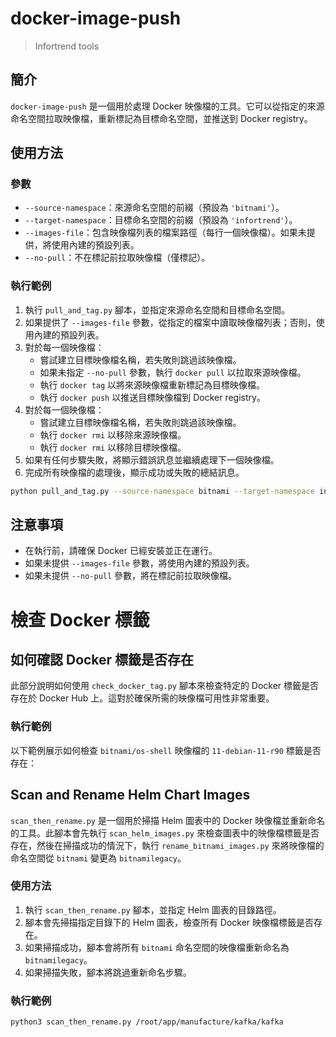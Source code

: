# docker-image-push
> Infortrend tools
## 簡介

`docker-image-push` 是一個用於處理 Docker 映像檔的工具。它可以從指定的來源命名空間拉取映像檔，重新標記為目標命名空間，並推送到 Docker registry。

## 使用方法

### 參數

- `--source-namespace`：來源命名空間的前綴（預設為 `'bitnami'`）。
- `--target-namespace`：目標命名空間的前綴（預設為 `'infortrend'`）。
- `--images-file`：包含映像檔列表的檔案路徑（每行一個映像檔）。如果未提供，將使用內建的預設列表。
- `--no-pull`：不在標記前拉取映像檔（僅標記）。

### 執行範例
1. 執行 `pull_and_tag.py` 腳本，並指定來源命名空間和目標命名空間。
2. 如果提供了 `--images-file` 參數，從指定的檔案中讀取映像檔列表；否則，使用內建的預設列表。
3. 對於每一個映像檔：
   - 嘗試建立目標映像檔名稱，若失敗則跳過該映像檔。
   - 如果未指定 `--no-pull` 參數，執行 `docker pull` 以拉取來源映像檔。
   - 執行 `docker tag` 以將來源映像檔重新標記為目標映像檔。
   - 執行 `docker push` 以推送目標映像檔到 Docker registry。
4. 對於每一個映像檔：
   - 嘗試建立目標映像檔名稱，若失敗則跳過該映像檔。
   - 執行 `docker rmi` 以移除來源映像檔。
   - 執行 `docker rmi` 以移除目標映像檔。
5. 如果有任何步驟失敗，將顯示錯誤訊息並繼續處理下一個映像檔。
6. 完成所有映像檔的處理後，顯示成功或失敗的總結訊息。

```bash
python pull_and_tag.py --source-namespace bitnami --target-namespace infortrend
```

## 注意事項

- 在執行前，請確保 Docker 已經安裝並正在運行。
- 如果未提供 `--images-file` 參數，將使用內建的預設列表。
- 如果未提供 `--no-pull` 參數，將在標記前拉取映像檔。


# 檢查 Docker 標籤
## 如何確認 Docker 標籤是否存在

此部分說明如何使用 `check_docker_tag.py` 腳本來檢查特定的 Docker 標籤是否存在於 Docker Hub 上。這對於確保所需的映像檔可用性非常重要。

### 執行範例

以下範例展示如何檢查 `bitnami/os-shell` 映像檔的 `11-debian-11-r90` 標籤是否存在：

## Scan and Rename Helm Chart Images
`scan_then_rename.py` 是一個用於掃描 Helm 圖表中的 Docker 映像檔並重新命名的工具。此腳本會先執行 `scan_helm_images.py` 來檢查圖表中的映像檔標籤是否存在，然後在掃描成功的情況下，執行 `rename_bitnami_images.py` 來將映像檔的命名空間從 `bitnami` 變更為 `bitnamilegacy`。

### 使用方法

1. 執行 `scan_then_rename.py` 腳本，並指定 Helm 圖表的目錄路徑。
2. 腳本會先掃描指定目錄下的 Helm 圖表，檢查所有 Docker 映像檔標籤是否存在。
3. 如果掃描成功，腳本會將所有 `bitnami` 命名空間的映像檔重新命名為 `bitnamilegacy`。
4. 如果掃描失敗，腳本將跳過重新命名步驟。

### 執行範例

```bash
python3 scan_then_rename.py /root/app/manufacture/kafka/kafka
```